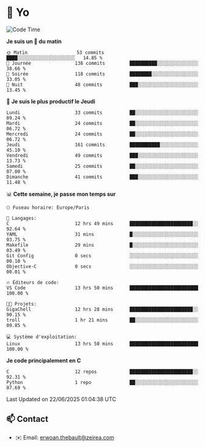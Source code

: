 # 👋 Yo

<!--START_SECTION:waka-->
![Code Time](http://img.shields.io/badge/Code%20Time-101%20hrs%202%20mins-blue)

**Je suis un 🐤 du matin** 

```text
🌞 Matin                  53 commits          ████░░░░░░░░░░░░░░░░░░░░░   14.85 % 
🌆 Journée                138 commits         ██████████░░░░░░░░░░░░░░░   38.66 % 
🌃 Soirée                 118 commits         ████████░░░░░░░░░░░░░░░░░   33.05 % 
🌙 Nuit                   48 commits          ███░░░░░░░░░░░░░░░░░░░░░░   13.45 % 
```
📅 **Je suis le plus productif le Jeudi** 

```text
Lundi                    33 commits          ██░░░░░░░░░░░░░░░░░░░░░░░   09.24 % 
Mardi                    24 commits          ██░░░░░░░░░░░░░░░░░░░░░░░   06.72 % 
Mercredi                 24 commits          ██░░░░░░░░░░░░░░░░░░░░░░░   06.72 % 
Jeudi                    161 commits         ███████████░░░░░░░░░░░░░░   45.10 % 
Vendredi                 49 commits          ███░░░░░░░░░░░░░░░░░░░░░░   13.73 % 
Samedi                   25 commits          ██░░░░░░░░░░░░░░░░░░░░░░░   07.00 % 
Dimanche                 41 commits          ███░░░░░░░░░░░░░░░░░░░░░░   11.48 % 
```


📊 **Cette semaine, je passe mon temps sur** 

```text
🕑︎ Fuseau horaire: Europe/Paris

💬 Langages: 
C                        12 hrs 49 mins      ███████████████████████░░   92.64 % 
YAML                     31 mins             █░░░░░░░░░░░░░░░░░░░░░░░░   03.75 % 
Makefile                 29 mins             █░░░░░░░░░░░░░░░░░░░░░░░░   03.49 % 
Git Config               0 secs              ░░░░░░░░░░░░░░░░░░░░░░░░░   00.10 % 
Objective-C              0 secs              ░░░░░░░░░░░░░░░░░░░░░░░░░   00.01 % 

🔥 Éditeurs de code: 
VS Code                  13 hrs 50 mins      █████████████████████████   100.00 % 

🐱‍💻 Projets: 
GigaChell                12 hrs 28 mins      ███████████████████████░░   90.15 % 
troll                    1 hr 21 mins        ██░░░░░░░░░░░░░░░░░░░░░░░   09.85 % 

💻 Système d'exploitation: 
Linux                    13 hrs 50 mins      █████████████████████████   100.00 % 
```

**Je code principalement en C** 

```text
C                        12 repos            ███████████████████████░░   92.31 % 
Python                   1 repo              ██░░░░░░░░░░░░░░░░░░░░░░░   07.69 % 
```




 Last Updated on 22/06/2025 01:04:38 UTC
<!--END_SECTION:waka-->

## 📫 Contact

- ✉️ Email: erwoan.thebault@zeirea.com
